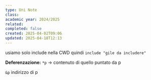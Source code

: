 ```yaml
---
type: Uni Note
class: 
academic year: 2024/2025
related: 
completed: false
created: 2025-04-02T09:06
updated: 2025-04-18T12:13
---
```

usiamo solo include nella CWD quindi `include "gile da includere"`



**Deferenzazione:** `*p` -> contenuto di quello puntato da p


`&p` indirizzo di p